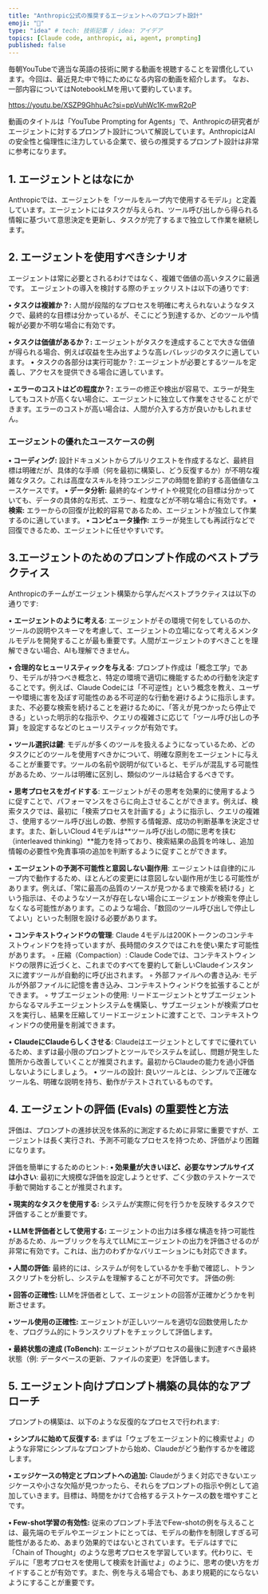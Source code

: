 ```yaml
---
title: "Anthropic公式の推奨するエージェントへのプロンプト設計"
emoji: "💭"
type: "idea" # tech: 技術記事 / idea: アイデア
topics: [Claude code, anthropic, ai, agent, prompting]
published: false
---
```


毎朝YouTubeで適当な英語の技術に関する動画を視聴することを習慣化しています。今回は、最近見た中で特にためになる内容の動画を紹介します。
なお、一部内容についてはNotebookLMを用いて要約しています。

https://youtu.be/XSZP9GhhuAc?si=ppVuhWc1K-mwR2oP

動画のタイトルは「YouTube Prompting for Agents」で、Anthropicの研究者がエージェントに対するプロンプト設計について解説しています。AnthropicはAIの安全性と倫理性に注力している企業で、彼らの推奨するプロンプト設計は非常に参考になります。

## 1. エージェントとはなにか
Anthropicでは、エージェントを「ツールをループ内で使用するモデル」と定義しています。エージェントにはタスクが与えられ、ツール呼び出しから得られる情報に基づいて意思決定を更新し、タスクが完了するまで独立して作業を継続します。

## 2. エージェントを使用すべきシナリオ
エージェントは常に必要とされるわけではなく、複雑で価値の高いタスクに最適です。 エージェントの導入を検討する際のチェックリストは以下の通りです:

**• タスクは複雑か？:** 人間が段階的なプロセスを明確に考えられないようなタスクで、最終的な目標は分かっているが、そこにどう到達するか、どのツールや情報が必要か不明な場合に有効です。

**• タスクは価値があるか？:** エージェントがタスクを達成することで大きな価値が得られる場合、例えば収益を生み出すような高レバレッジのタスクに適しています。
• タスクの各部分は実行可能か？: エージェントが必要とするツールを定義し、アクセスを提供できる場合に適しています。

**• エラーのコストはどの程度か？:** エラーの修正や検出が容易で、エラーが発生してもコストが高くない場合に、エージェントに独立して作業をさせることができます。エラーのコストが高い場合は、人間が介入する方が良いかもしれません。

### エージェントの優れたユースケースの例
**• コーディング:** 設計ドキュメントからプルリクエストを作成するなど、最終目標は明確だが、具体的な手順（何を最初に構築し、どう反復するか）が不明な複雑なタスク。これは高度なスキルを持つエンジニアの時間を節約する高価値なユースケースです。
**• データ分析:** 最終的なインサイトや視覚化の目標は分かっていても、データの具体的な形式、エラー、粒度などが不明な場合に有効です。
**• 検索:** エラーからの回復が比較的容易であるため、エージェントが独立して作業するのに適しています。
**• コンピュータ操作:** エラーが発生しても再試行などで回復できるため、エージェントに任せやすいです。

## 3.エージェントのためのプロンプト作成のベストプラクティス
Anthropicのチームがエージェント構築から学んだベストプラクティスは以下の通りです:

• **エージェントのように考える**: エージェントがその環境で何をしているのか、ツールの説明やスキーマを考慮して、エージェントの立場になって考えるメンタルモデルを開発することが最も重要です。人間がエージェントのすべきことを理解できない場合、AIも理解できません。

• **合理的なヒューリスティックを与える**: プロンプト作成は「概念工学」であり、モデルが持つべき概念と、特定の環境で適切に機能するための行動を決定することです。例えば、Claude Codeには「不可逆性」という概念を教え、ユーザーや環境に害を及ぼす可能性のある不可逆的な行動を避けるように指示します。また、不必要な検索を続けることを避けるために、「答えが見つかったら停止できる」といった明示的な指示や、クエリの複雑さに応じて「ツール呼び出しの予算」を設定するなどのヒューリスティックが有効です。

• **ツール選択は鍵**: モデルが多くのツールを扱えるようになっているため、どのタスクにどのツールを使用すべきかについて、明確な原則をエージェントに与えることが重要です。ツールの名前や説明が似ていると、モデルが混乱する可能性があるため、ツールは明確に区別し、類似のツールは結合するべきです。

• **思考プロセスをガイドする**: エージェントがその思考を効果的に使用するように促すことで、パフォーマンスをさらに向上させることができます。例えば、検索タスクでは、最初に「検索プロセスを計画する」ように指示し、クエリの複雑さ、使用するツール呼び出しの数、参照する情報源、成功の判断基準を決定させます。また、新しいCloud 4モデルは**ツール呼び出しの間に思考を挟む（interleaved thinking）**能力を持っており、検索結果の品質を吟味し、追加情報の必要性や免責事項の追加を判断するように促すことができます。

• **エージェントの予測不可能性と意図しない副作用**: エージェントは自律的にループ内で動作するため、ほとんどの変更には意図しない副作用が生じる可能性があります。例えば、「常に最高の品質のソースが見つかるまで検索を続ける」という指示は、そのようなソースが存在しない場合にエージェントが検索を停止しなくなる可能性があります。このような場合、「数回のツール呼び出しで停止してよい」といった制限を設ける必要があります。

• **コンテキストウィンドウの管理**: Claude 4モデルは200Kトークンのコンテキストウィンドウを持っていますが、長時間のタスクではこれを使い果たす可能性があります。
    ◦ 圧縮（Compaction）: Claude Codeでは、コンテキストウィンドウの限界に近づくと、これまでのすべてを要約して新しいClaudeインスタンスに渡すツールが自動的に呼び出されます。
    ◦ 外部ファイルへの書き込み: モデルが外部ファイルに記憶を書き込み、コンテキストウィンドウを拡張することができます。
    ◦ サブエージェントの使用: リードエージェントとサブエージェントからなるマルチエージェントシステムを構築し、サブエージェントが検索プロセスを実行し、結果を圧縮してリードエージェントに渡すことで、コンテキストウィンドウの使用量を削減できます。

• **ClaudeにClaudeらしくさせる**: Claudeはエージェントとしてすでに優れているため、まずは最小限のプロンプトとツールでシステムを試し、問題が発生した箇所から改善していくことが推奨されます。最初からClaudeの能力を過小評価しないようにしましょう。
• ツールの設計: 良いツールとは、シンプルで正確なツール名、明確な説明を持ち、動作がテストされているものです。


## 4. エージェントの評価 (Evals) の重要性と方法
評価は、プロンプトの進捗状況を体系的に測定するために非常に重要ですが、エージェントは長く実行され、予測不可能なプロセスを持つため、評価がより困難になります。

評価を簡単にするためのヒント:
**• 効果量が大きいほど、必要なサンプルサイズは小さい**: 最初に大規模な評価を設定しようとせず、ごく少数のテストケースで手動で開始することが推奨されます。

**• 現実的なタスクを使用する:** システムが実際に何を行うかを反映するタスクで評価することが重要です。

**• LLMを評価者として使用する:** エージェントの出力は多様な構造を持つ可能性があるため、ルーブリックを与えてLLMにエージェントの出力を評価させるのが非常に有効です。これは、出力のわずかなバリエーションにも対応できます。

**• 人間の評価:** 最終的には、システムが何をしているかを手動で確認し、トランスクリプトを分析し、システムを理解することが不可欠です。
評価の例:

**• 回答の正確性:** LLMを評価者として、エージェントの回答が正確かどうかを判断させます。

**• ツール使用の正確性:** エージェントが正しいツールを適切な回数使用したかを、プログラム的にトランスクリプトをチェックして評価します。

**• 最終状態の達成 (ToBench):** エージェントがプロセスの最後に到達すべき最終状態（例: データベースの更新、ファイルの変更）を評価します。

## 5. エージェント向けプロンプト構築の具体的なアプローチ
プロンプトの構築は、以下のような反復的なプロセスで行われます:

**• シンプルに始めて反復する:** まずは「ウェブをエージェント的に検索せよ」のような非常にシンプルなプロンプトから始め、Claudeがどう動作するかを確認します。

**• エッジケースの特定とプロンプトへの追加:** Claudeがうまく対応できないエッジケースや小さな欠陥が見つかったら、それらをプロンプトの指示や例として追加していきます。目標は、時間をかけて合格するテストケースの数を増やすことです。

**• Few-shot学習の有効性:** 従来のプロンプト手法でFew-shotの例を与えることは、最先端のモデルやエージェントにとっては、モデルの動作を制限しすぎる可能性があるため、あまり効果的ではないとされています。モデルはすでに「Chain of Thought」のような思考プロセスを学習しています。代わりに、モデルに「思考プロセスを使用して検索を計画せよ」のように、思考の使い方をガイドすることが有効です。また、例を与える場合でも、あまり規範的にならないようにすることが重要です。
